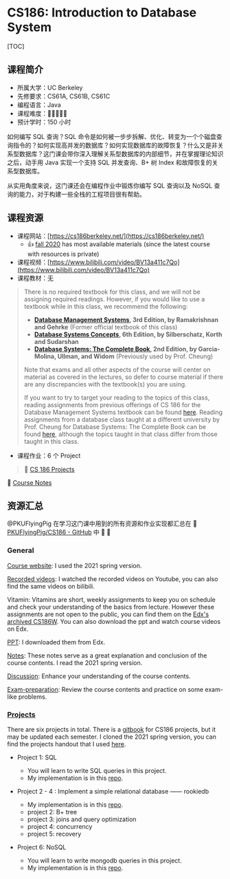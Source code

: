 # CS186: Introduction to Database System

[TOC]



## 课程简介

- 所属大学：UC Berkeley
- 先修要求：CS61A, CS61B, CS61C
- 编程语言：Java
- 课程难度：🌟🌟🌟🌟🌟
- 预计学时：150 小时

如何编写 SQL 查询？SQL 命令是如何被一步步拆解、优化、转变为一个个磁盘查询指令的？如何实现高并发的数据库？如何实现数据库的故障恢复？什么又是非关系型数据库？这门课会带你深入理解关系型数据库的内部细节，并在掌握理论知识之后，动手用 Java 实现一个支持 SQL 并发查询、B+ 树 Index 和故障恢复的关系型数据库。

从实用角度来说，这门课还会在编程作业中锻炼你编写 SQL 查询以及 NoSQL 查询的能力，对于构建一些全栈的工程项目很有帮助。

## 课程资源

- 课程网站：[https://cs186berkeley.net/](https://cs186berkeley.net/)
	- 👍 [fall 2020](https://cs186berkeley.net/fa20/) has most available materials (since the latest course with resources is private)
- 课程视频：[https://www.bilibili.com/video/BV13a411c7Qo](https://www.bilibili.com/video/BV13a411c7Qo)
- 课程教材：无

> There is no required textbook for this class, and we will not be assigning required readings. However, if you would like to use a textbook while in this class, we recommend the following:
> - **[Database Management Systems](http://pages.cs.wisc.edu/~dbbook/), 3rd Edition, by Ramakrishnan and Gehrke** (Former official textbook of this class)
> - **[Database Systems Concepts](https://www.db-book.com/), 6th Edition, by Silberschatz, Korth and Sudarshan**
> - **[Database Systems: The Complete Book](http://infolab.stanford.edu/~ullman/dscb.html), 2nd Edition, by Garcia-Molina, Ullman, and Widom** (Previously used by Prof. Cheung)
> 
> Note that exams and all other aspects of the course will center on material as covered in the lectures, so defer to course material if there are any discrepancies with the textbook(s) you are using.
> 
> If you want to try to target your reading to the topics of this class, reading assignments from previous offerings of CS 186 for the Database Management Systems textbook can be found [here](https://docs.google.com/spreadsheets/d/1JfrHl8hn8-iMqL2se4SYS0lxQyiwz54YIATFXuzaPlA/edit?usp=sharing). Reading assignments from a database class taught at a different university by Prof. Cheung for Database Systems: The Complete Book can be found [here](https://courses.cs.washington.edu/courses/cse414/18sp/calendar/lecturelist.html), although the topics taught in that class differ from those taught in this class.


- 课程作业：6 个 Project

> 🔗 [CS 186 Projects](https://cs186.gitbook.io/project/)


📔 [Course Notes](https://cs186berkeley.net/notes/)




## 资源汇总

@PKUFlyingPig 在学习这门课中用到的所有资源和作业实现都汇总在 🔗 [PKUFlyingPig/CS186 - GitHub](https://github.com/PKUFlyingPig/CS186) 中 🔽 🔽

### General

[Course website](https://cs186berkeley.net/fa20/): I used the 2021 spring version.

[Recorded videos](https://www.youtube.com/user/CS186Berkeley/playlists): I watched the recorded videos on Youtube, you can also find the same videos on bilibili.

Vitamin: Vitamins are short, weekly assignments to keep you on schedule and check your understanding of the basics from lecture. However these assignments are not open to the public, you can find them on the [Edx's archived CS186W](https://learning.edge.edx.org/course/course-v1:BerkeleyX+CS186+2018_SP/). You can also download the ppt and watch course videos on Edx.

[PPT](https://github.com/PKUFlyingPig/CS186/blob/master/ppt): I downloaded them from Edx.

[Notes](https://github.com/PKUFlyingPig/CS186/blob/master/notes): These notes serve as a great explanation and conclusion of the course contents. I read the 2021 spring version.

[Discussion](https://github.com/PKUFlyingPig/CS186/blob/master/discussion): Enhance your understanding of the course contents.

[Exam-preparation](https://github.com/PKUFlyingPig/CS186/blob/master/exam-prep): Review the course contents and practice on some exam-like problems.

### [Projects](https://github.com/PKUFlyingPig/CS186#projects)

There are six projects in total. There is a [gitbook](https://cs186.gitbook.io/project/) for CS186 projects, but it may be updated each semester. I cloned the 2021 spring version, you can find the projects handout that I used [here](https://github.com/PKUFlyingPig/CS186/blob/master/project-handout).

-   Project 1: SQL
    -   You will learn to write SQL queries in this project.
    -   My implementation is in this [repo](https://github.com/PKUFlyingPig/CS186-proj1).

-   Project 2 - 4 : Implement a simple relational database —— rookiedb
    -   My implementation is in this [repo](https://github.com/PKUFlyingPig/CS186-Rookiedb).
    -   project 2: B+ tree
    -   project 3: joins and query optimization
    -   project 4: concurrency
    -   project 5: recovery

-   Project 6: NoSQL
    -   You will learn to write mongodb queries in this project.
    -   My implementation is in this [repo](https://github.com/PKUFlyingPig/CS186-proj6).

